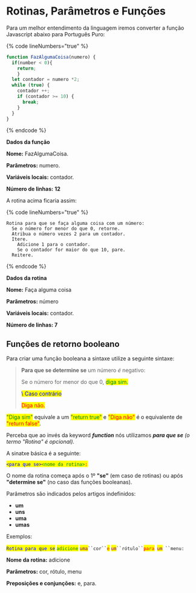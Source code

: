 # Rotinas, Parâmetros e Funções

Para um melhor entendimento da linguagem iremos converter a função Javascript abaixo para Português Puro:

{% code lineNumbers="true" %}
```javascript
function FazAlgumaCoisa(numero) {
  if(number < 0){
    return;
    }
  let contador = numero *2;
  while (true) {
    contador ++;
    if (contador >= 10) {
      break;
    }
  }
}
```
{% endcode %}

**Dados da função**

**Nome:** FazAlgumaCoisa.

**Parâmetros:** numero.

**Variáveis locais:** contador.

**Número de linhas:** **12**



A rotina acima ficaria assim:

{% code lineNumbers="true" %}
```textile
Rotina para que se faça alguma coisa com um número:
  Se o número for menor do que 0, retorne.
  Atribua o número vezes 2 para um contador.
  Itere.
    Adicione 1 para o contador.
    Se o contador for maior do que 10, pare.
  Reitere.
```
{% endcode %}

**Dados da rotina**

**Nome:** Faça alguma coisa

**Parâmetros:** número

**Variáveis locais:** contador.

**Número de linhas: 7**

## Funções de retorno booleano

Para criar uma função booleana a sintaxe utilize a seguinte sintaxe:

> **Para que se determine se** um número _é_ negativo:&#x20;
>
> &#x20; Se o número for menor do que 0, <mark style="color:green;">diga sim.</mark>&#x20;
>
> &#x20; <mark style="color:blue;">\ Caso contrário</mark>
>
> &#x20; <mark style="color:red;">Diga não.</mark>

<mark style="color:green;">"Diga sim"</mark> equivale a um <mark style="color:green;">"return true"</mark> e <mark style="color:red;">"Diga não"</mark> é o equivalente de <mark style="color:red;">"return false"</mark>.

Perceba que ao invés da keyword _**function**_ nós utilizamos _**para que se** (o termo "Rotina" é opcional)._

A sinatxe básica é a seguinte:

<mark style="color:blue;">`<para que se>`</mark><mark style="color:green;">`<nome da rotina>`</mark><mark style="color:red;">`:`</mark>

O nome da rotina começa após o 1º **"se"** (em caso de rotinas) ou após **"determine se"** (no caso das funções booleanas).&#x20;

Parâmetros são indicados pelos artigos indefinidos:&#x20;

* **um**
* **uns**
* **uma**
* **umas**

Exemplos:

<mark style="color:blue;">`Rotina para que se`</mark> <mark style="color:green;">`adicione`</mark> <mark style="color:purple;">`uma`</mark>` ``cor`` `<mark style="color:red;">`e`</mark> <mark style="color:purple;">`um`</mark>` ``rótulo`` `<mark style="color:red;">`para`</mark>` `<mark style="color:purple;">`um`</mark>` ``menu:`

**Nome da rotina:** adicione

**Parâmetros:** cor, rótulo, menu

**Preposições e conjunções:** e, para.

